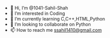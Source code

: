 - 👋 Hi, I’m @1041-Sahil-Shah
- 👀 I’m interested in Coding 
- 🌱 I’m currently learning C,C++,HTML,Python
- 💞️ I’m looking to collaborate on Python
- 📫 How to reach me ssahil1410@gmail.com

<!---
1041-Sahil-Shah/1041-Sahil-Shah is a ✨ special ✨ repository because its `README.md` (this file) appears on your GitHub profile.
You can click the Preview link to take a look at your changes.
--->
